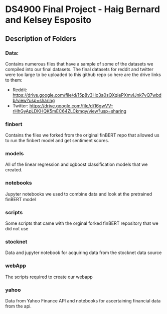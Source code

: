 # DS4900 Final Project - Haig Bernard and Kelsey Esposito

## Description of Folders

### Data:
Contains numerous files that have a sample of some of the datasets we compiled into our final datasets. The final datasets for reddit and twitter were too large to be uploaded to this github repo so here are the drive links to them:
- Reddit: https://drive.google.com/file/d/15p8v3Ho3a0sQXqiePXmvlJnk7vQ7wbdb/view?usp=sharing
- Twitter: https://drive.google.com/file/d/16gwVV-rHhGyApLDKHQK5mEC64ZLCkmqy/view?usp=sharing

### finbert
Contains the files we forked from the original finBERT repo that allowed us to run the finbert model and get sentiment scores.

### models
All of the linear regression and xgboost classification models that we created.

### notebooks
Jupyter notebooks we used to combine data and look at the pretrained finBERT model

### scripts
Some scripts that came with the orginal forked finBERT repository that we did not use

### stocknet
Data and jupyter notebook for acquiring data from the stocknet data source

### webApp
The scripts required to create our webapp

### yahoo
Data from Yahoo Finance API and notebooks for ascertaining financial data from the api.
